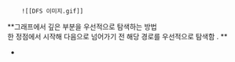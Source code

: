 		![[DFS 이미지.gif]]

**그래프에서 깊은 부분을 우선적으로 탐색하는 방법  
한 정점에서 시작해 다음으로 넘어가기 전 해당 경로를 우선적으로 탐색함 . **

- 

